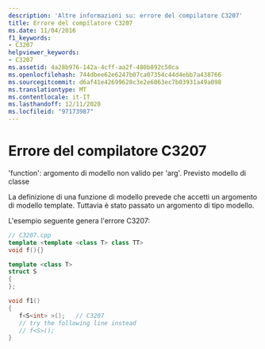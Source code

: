 ```yaml
---
description: 'Altre informazioni su: errore del compilatore C3207'
title: Errore del compilatore C3207
ms.date: 11/04/2016
f1_keywords:
- C3207
helpviewer_keywords:
- C3207
ms.assetid: 4a28b976-142a-4cff-aa2f-480b892c50ca
ms.openlocfilehash: 744dbee62e6247b07ca07354c44d4ebb7a438766
ms.sourcegitcommit: d6af41e42699628c3e2e6063ec7b03931a49a098
ms.translationtype: MT
ms.contentlocale: it-IT
ms.lasthandoff: 12/11/2020
ms.locfileid: "97173987"
---
```

# <a name="compiler-error-c3207"></a>Errore del compilatore C3207

'function': argomento di modello non valido per 'arg'. Previsto modello di classe

La definizione di una funzione di modello prevede che accetti un argomento di modello template. Tuttavia è stato passato un argomento di tipo modello.

L'esempio seguente genera l'errore C3207:

```cpp
// C3207.cpp
template <template <class T> class TT>
void f(){}

template <class T>
struct S
{
};

void f1()
{
   f<S<int> >();   // C3207
   // try the following line instead
   // f<S>();
}
```
